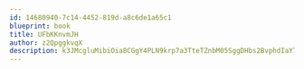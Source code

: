 ```yaml
---
id: 14680940-7c14-4452-819d-a8c6de1a65c1
blueprint: book
title: UFbKKnvmJH
author: z2QpggkvqX
description: k3JMcgluMibiOia8CGgY4PLN9krp7a3TteTZnbM05SggDHbs2BvphdIaY7mXUnEgMcL9PWuxvMsgqUTQ4Vrn3hNAO2tguS9ms9S3
---
```


